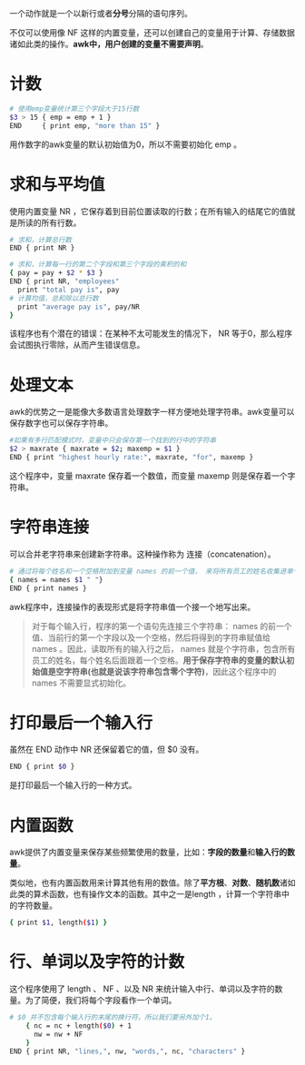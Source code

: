 一个动作就是一个以新行或者**分号**分隔的语句序列。

不仅可以使用像 NF 这样的内置变量，还可以创建自己的变量用于计算、存储数据诸如此类的操作。**awk中，用户创建的变量不需要声明**。
# 计数
```bash
# 使用emp变量统计第三个字段大于15行数
$3 > 15 { emp = emp + 1 }
END     { print emp, "more than 15" }
```
用作数字的awk变量的默认初始值为0，所以不需要初始化 emp 。

# 求和与平均值
使用内置变量 NR ，它保存着到目前位置读取的行数；在所有输入的结尾它的值就是所读的所有行数。
```bash
# 求和，计算总行数
END { print NR }  
```

```bash
# 求和，计算每一行的第二个字段和第三个字段的乘积的和
{ pay = pay + $2 * $3 }
END { print NR, "employees"
  print "total pay is", pay
# 计算均值，总和除以总行数
  print "average pay is", pay/NR
}
```
该程序也有个潜在的错误：在某种不太可能发生的情况下， NR 等于0，那么程序会试图执行零除，从而产生错误信息。

# 处理文本
awk的优势之一是能像大多数语言处理数字一样方便地处理字符串。awk变量可以保存数字也可以保存字符串。
```bash
#如果有多行匹配模式时，变量中只会保存第一个找到的行中的字符串
$2 > maxrate { maxrate = $2; maxemp = $1 }
END { print "highest hourly rate:", maxrate, "for", maxemp }
```
这个程序中，变量 maxrate 保存着一个数值，而变量 maxemp 则是保存着一个字符串。

# 字符串连接
可以合并老字符串来创建新字符串。这种操作称为 连接（concatenation）。
```bash
# 通过将每个姓名和一个空格附加到变量 names 的前一个值， 来将所有员工的姓名收集进单个字符串中。最后 END 动作打印出 names 的值。
{ names = names $1 " "}
END { print names }
```

awk程序中，连接操作的表现形式是将字符串值一个接一个地写出来。

> 对于每个输入行，程序的第一个语句先连接三个字符串： names 的前一个值、当前行的第一个字段以及一个空格，然后将得到的字符串赋值给 names 。因此，读取所有的输入行之后， names 就是个字符串，包含所有员工的姓名，每个姓名后面跟着一个空格。**用于保存字符串的变量的默认初始值是空字符串(也就是说该字符串包含零个字符)**，因此这个程序中的 names 不需要显式初始化。

# 打印最后一个输入行
虽然在 END 动作中 NR 还保留着它的值，但 $0 没有。
```bash
END { print $0 }
```
是打印最后一个输入行的一种方式。

# 内置函数
awk提供了内置变量来保存某些频繁使用的数量，比如：**字段的数量**和**输入行的数量**。

类似地，也有内置函数用来计算其他有用的数值。除了**平方根**、**对数**、**随机数**诸如此类的算术函数，也有操作文本的函数。其中之一是length ，计算一个字符串中的字符数量。

```bash
{ print $1, length($1) }
```

# 行、单词以及字符的计数
这个程序使用了 length 、 NF 、以及 NR 来统计输入中行、单词以及字符的数量。为了简便，我们将每个字段看作一个单词。
```bash
# $0 并不包含每个输入行的末尾的换行符，所以我们要另外加个1。
    { nc = nc + length($0) + 1
      nw = nw + NF
    }
END { print NR, "lines,", nw, "words,", nc, "characters" }
```
